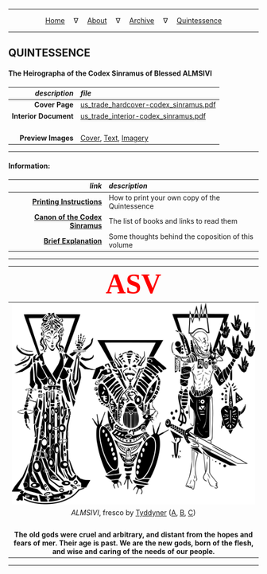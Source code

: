
---

<!--- Local CSS Font Loading -->

<style>
@font-face {
    font-family: HayghinDaedric;
    src: url('../../assets/fonts/ttf/HayghinDaedric.ttf') format('truetype');
    font-weight: medium;
    font-style: normal;
}
</style>

<!--- Jekyll Page Links -->

<center>
<a href="../../index.html">Home</a>
&emsp;&nabla;&emsp;
<a href="../archive/about.html">About</a>
&emsp;&nabla;&emsp;
<a href="../archive/index.html">Archive</a>
&emsp;&nabla;&emsp;
<a href="index.html">Quintessence</a>
</center>

<!--- Markdown Body Below: -->

---

## QUINTESSENCE

#### The Heirographa of the Codex Sinramus of Blessed ALMSIVI

|         *description* | *file*                                     |
|----------------------:|:-------------------------------------------|
|        __Cover Page__ | [us_trade_hardcover-codex_sinramus.pdf][1] |
| __Interior Document__ | [us_trade_interior-codex_sinramus.pdf][2]  |
|                &nbsp; | &nbsp;                                     |
|    __Preview Images__ | [Cover][3], [Text][4], [Imagery][5]        |

[1]: documents/quintessence/pdf/us_trade_hardcover-codex_sinramus.pdf
[2]: documents/quintessence/pdf/us_trade_interior-codex_sinramus.pdf
[3]: previews/01-cover.png
[4]: previews/02-chapter.png
[5]: previews/03-picture.png

---

#### Information:

|                           *link* | *description*                                          |
|---------------------------------:|:-------------------------------------------------------|
|       [__Printing Instructions__][3] | How to print your own copy of the Quintessence     |
| [__Canon of the Codex Sinramus__][4] | The list of books and links to read them           |
|           [__Brief Explanation__][5] | Some thoughts behind the coposition of this volume |

[3]: info/instructions.html
[4]: info/canon.html
[5]: info/explanation.html

---

| <span style="font-family:HayghinDaedric;font-size:400%;color:red">ASV</span> |
|:----------------------------------------------------------------------------:|
|                                                                ![ALMSIVI][6] |
|                 *ALMSIVI*, fresco by [Tyddyner][7] ([A][8], [B][9], [C][10]) |
|                                                                       &nbsp; |
| __The old gods were cruel and arbitrary, and distant from the hopes and fears of mer. Their age is past. We are the new gods, born of the flesh, and wise and caring of the needs of our people.__ |

[6]: ../../assets/images/frescos/fresco_tribunal_by_tyddyner.svg
[7]: https://tyddyner.tumblr.com/
[8]: https://tyddyner.tumblr.com/post/127475780830/almalexia-godess-queen-of-morrowind-warden-lover
[9]: https://tyddyner.tumblr.com/post/127579542465/sotha-sil-mystery-god-of-morrowind-the-last-one
[10]: https://tyddyner.tumblr.com/post/127640108900/vivec-vehk-and-vehk-god-thief-and-god-poet

---
